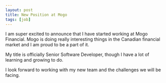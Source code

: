 ```yaml
---
layout: post
title: New Position at Mogo
tags: [job]
---
```


I am super excited to announce that I have started working at Mogo Financial.
Mogo is doing really interesting things in the Canadian financial market
and I am proud to be a part of it.

My title is officially Senior Software Developer, though I have a lot of
learning and growing to do.

I look forward to working with my new team and the challenges we will be facing.